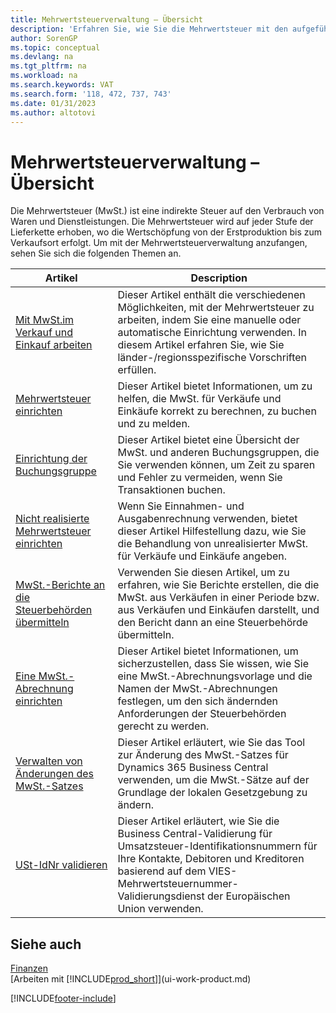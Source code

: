 ```yaml
---
title: Mehrwertsteuerverwaltung – Übersicht
description: 'Erfahren Sie, wie Sie die Mehrwertsteuer mit den aufgeführten Informationen und Ressourcen verwalten.'
author: SorenGP
ms.topic: conceptual
ms.devlang: na
ms.tgt_pltfrm: na
ms.workload: na
ms.search.keywords: VAT
ms.search.form: '118, 472, 737, 743'
ms.date: 01/31/2023
ms.author: altotovi
---
```

# <a name="vat-management-overview"></a><a name="vat-management-overview"></a><a name="vat-management-overview"></a>Mehrwertsteuerverwaltung – Übersicht
Die Mehrwertsteuer (MwSt.) ist eine indirekte Steuer auf den Verbrauch von Waren und Dienstleistungen. Die Mehrwertsteuer wird auf jeder Stufe der Lieferkette erhoben, wo die Wertschöpfung von der Erstproduktion bis zum Verkaufsort erfolgt. Um mit der Mehrwertsteuerverwaltung anzufangen, sehen Sie sich die folgenden Themen an.  

|  Artikel  |  Description  |  
|--------|--------------|  
| [Mit MwSt.im Verkauf und Einkauf arbeiten](finance-work-with-vat.md) | Dieser Artikel enthält die verschiedenen Möglichkeiten, mit der Mehrwertsteuer zu arbeiten, indem Sie eine manuelle oder automatische Einrichtung verwenden. In diesem Artikel erfahren Sie, wie Sie länder-/regionsspezifische Vorschriften erfüllen.|
| [Mehrwertsteuer einrichten](finance-setup-vat.md) | Dieser Artikel bietet Informationen, um zu helfen, die MwSt. für Verkäufe und Einkäufe korrekt zu berechnen, zu buchen und zu melden.|
| [Einrichtung der Buchungsgruppe](finance-posting-groups.md#tax-posting-groups) | Dieser Artikel bietet eine Übersicht der MwSt. und anderen Buchungsgruppen, die Sie verwenden können, um Zeit zu sparen und Fehler zu vermeiden, wenn Sie Transaktionen buchen.|
| [Nicht realisierte Mehrwertsteuer einrichten](finance-setup-unrealized-vat.md) | Wenn Sie Einnahmen- und Ausgabenrechnung verwenden, bietet dieser Artikel Hilfestellung dazu, wie Sie die Behandlung von unrealisierter MwSt. für Verkäufe und Einkäufe angeben.|
| [MwSt.-Berichte an die Steuerbehörden übermitteln](finance-how-report-vat.md) | Verwenden Sie diesen Artikel, um zu erfahren, wie Sie Berichte erstellen, die die MwSt. aus Verkäufen in einer Periode bzw. aus Verkäufen und Einkäufen darstellt, und den Bericht dann an eine Steuerbehörde übermitteln.|
| [Eine MwSt.-Abrechnung einrichten](finance-how-setup-vat-statement.md) | Dieser Artikel bietet Informationen, um sicherzustellen, dass Sie wissen, wie Sie eine MwSt.-Abrechnungsvorlage und die Namen der MwSt.-Abrechnungen festlegen, um den sich ändernden Anforderungen der Steuerbehörden gerecht zu werden.|
| [Verwalten von Änderungen des MwSt.-Satzes](finance-how-use-vat-rate-change-tool.md) | Dieser Artikel erläutert, wie Sie das Tool zur Änderung des MwSt.-Satzes für Dynamics 365 Business Central verwenden, um die MwSt.-Sätze auf der Grundlage der lokalen Gesetzgebung zu ändern.|
| [USt-IdNr validieren](finance-how-validate-vat-registration-number.md) | Dieser Artikel erläutert, wie Sie die Business Central-Validierung für Umsatzsteuer-Identifikationsnummern für Ihre Kontakte, Debitoren und Kreditoren basierend auf dem VIES-Mehrwertsteuernummer-Validierungsdienst der Europäischen Union verwenden.|


## <a name="see-also"></a><a name="see-also"></a><a name="see-also"></a>Siehe auch
[Finanzen](finance.md)  
[Arbeiten mit [!INCLUDE[prod_short](includes/prod_short.md)]](ui-work-product.md)


[!INCLUDE[footer-include](includes/footer-banner.md)]
